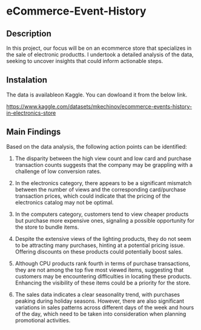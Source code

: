 # eCommerce-Event-History

## Description

In this project, our focus will be on an ecommerce store that specializes in the sale of electronic productts. I undertook a detailed analysis of the data, seeking to uncover insights that could inform actionable steps.

## Instalation

The data is availableon Kaggle. You can dowloand it from the below link.

https://www.kaggle.com/datasets/mkechinov/ecommerce-events-history-in-electronics-store

## Main Findings
Based on the data analysis, the following action points can be identified:

1. The disparity between the high view count and low card and purchase transaction counts suggests that the company may be grappling with a challenge of low conversion rates.

2. In the electronics category, there appears to be a significant mismatch between the number of views and the corresponding card/purchase transaction prices, which could indicate that the pricing of the electronics catalog may not be optimal.

3. In the computers category, customers tend to view cheaper products but purchase more expensive ones, signaling a possible opportunity for the store to bundle items.

4. Despite the extensive views of the lighting products, they do not seem to be attracting many purchases, hinting at a potential pricing issue. Offering discounts on these products could potentially boost sales.

5. Although CPU products rank fourth in terms of purchase transactions, they are not among the top five most viewed items, suggesting that customers may be encountering difficulties in locating these products. Enhancing the visibility of these items could be a priority for the store.

6. The sales data indicates a clear seasonality trend, with purchases peaking during holiday seasons. However, there are also significant variations in sales patterns across different days of the week and hours of the day, which need to be taken into consideration when planning promotional activities.
